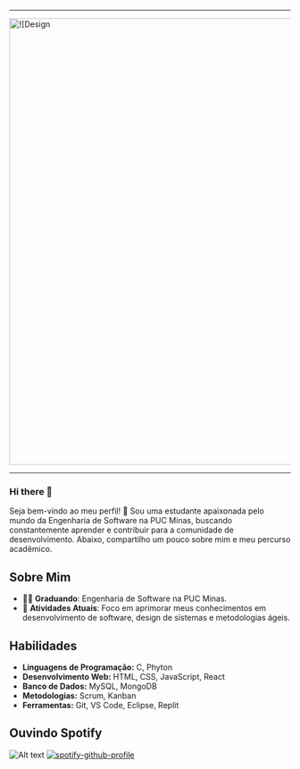 
<!--- Olá, esse é meu readme, fique à vontade para utilizá-lo como quiser! -->

-----


<div>
<img align="center" width= "800px" alt=![Design sem nome (4)] src=(https://github.com/mariaoliveira27/mariaoliveira27/assets/161609445/b43bd6ff-ebf5-4888-9ab7-09fd2254b672)/>
</div>


-----


### Hi there 👋

Seja bem-vindo ao meu perfil! 👋 Sou uma estudante apaixonada pelo mundo da Engenharia de Software na PUC Minas, buscando constantemente aprender e contribuir para a comunidade de desenvolvimento. Abaixo, compartilho um pouco sobre mim e meu percurso acadêmico.

## Sobre Mim

- 👨‍🎓 **Graduando**: Engenharia de Software na PUC Minas.
- 🌱 **Atividades Atuais**: Foco em aprimorar meus conhecimentos em desenvolvimento de software, design de sistemas e metodologias ágeis.

## Habilidades

- **Linguagens de Programação:** C, Phyton
- **Desenvolvimento Web:** HTML, CSS, JavaScript, React
- **Banco de Dados:** MySQL, MongoDB
- **Metodologias:** Scrum, Kanban
- **Ferramentas:** Git, VS Code, Eclipse, Replit

## Ouvindo Spotify

![Alt text](https://spotify-recently-played-readme.vercel.app/api?user=mps12yifjbb5s95wkmoggtg5g)
[![spotify-github-profile](https://spotify-github-profile.vercel.app/api/view?uid=mps12yifjbb5s95wkmoggtg5g&cover_image=false&theme=default&show_offline=false&background_color=450349&interchange=true&bar_color=14c80e)](https://github.com/kittinan/spotify-github-profile)


